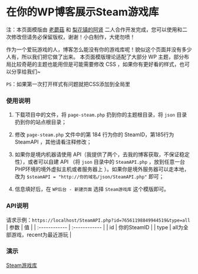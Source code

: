# 在你的WP博客展示Steam游戏库

注：本页面模版由 [老蘑菇](https://m1314.cn/) 和 [梨花镇的阿肾](https://pbas.club/) 二人合作开发完成，您可以使用和二次修改但请务必保留版权，谢谢！小白制作，大佬勿喷！


作为一个爱玩游戏的人，博客怎么能没有你的游戏库呢！貌似这个页面并没有多少人有，所以我们把它做了出来。
本页面模版理论适配了大部分 WP 主题，部分布局比较奇葩的主题也能用但是可能需要修改 CSS ，如果你有更好看的样式，也可以分享给我们~

`PS`：如果第一次打开样式有问题就把CSS添加到全局里
### 使用说明
1. 下载项目中的文件，将 `page-steam.php` 扔到你的主题根目录，将 `json` 目录扔到你的站点根目录；

2. 修改 `page-steam.php` 文件中的第 184 行为你的 SteamID，第185行为 SteamAPI ，其他请看注释修改；

3. 如果你是境内机器请使用 API（我提供了两个，去我的博客获取，不保证稳定性），或者可以自建 API （将 `json` 目录中的 `SteamAPI.php` ，放到任意一台PHP环境的境外虚拟主机或者服务器上 ）。如果你是境外服务器可以走本地，改为 `$steamAPI = "http://你的域名/json/SteamAPI.php"` 即可；

4. 信息填好后，在 `WP后台 - 新建页面` 选择 `Steam游戏库` 这个模版即可。

### API说明
请求示例：`https://localhost/SteamAPI.php?id=76561198849944519&type=all`
| 参数  | 值  |
| :------------ | :------------ |
| id  | 你的SteamID  |
| type  | all为全部游戏，recent为最近游玩  |

### 演示
[Steam游戏库](https://m1314.cn/game/ "Steam游戏库")
